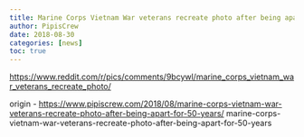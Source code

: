 ```yaml
---
title: Marine Corps Vietnam War veterans recreate photo after being apart for 50 years
author: PipisCrew
date: 2018-08-30
categories: [news]
toc: true
---
```


https://www.reddit.com/r/pics/comments/9bcywl/marine_corps_vietnam_war_veterans_recreate_photo/

origin - https://www.pipiscrew.com/2018/08/marine-corps-vietnam-war-veterans-recreate-photo-after-being-apart-for-50-years/ marine-corps-vietnam-war-veterans-recreate-photo-after-being-apart-for-50-years